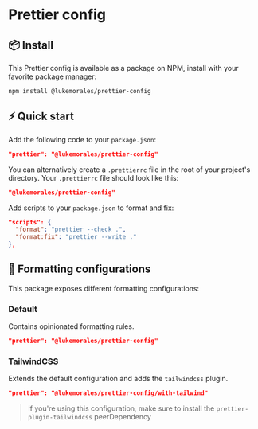 # Prettier config

## 📦 Install

This Prettier config is available as a package on NPM, install with your favorite package manager:

```dircolors
npm install @lukemorales/prettier-config
```

## ⚡ Quick start
Add the following code to your `package.json`:

```json
"prettier": "@lukemorales/prettier-config"
```

You can alternatively create a `.prettierrc` file in the root of your project's directory. Your `.prettierrc` file should look like this:

```json
"@lukemorales/prettier-config"
```

Add scripts to your `package.json` to format and fix:

```json
"scripts": {
  "format": "prettier --check .",
  "format:fix": "prettier --write ."
},
```

## 📝 Formatting configurations

This package exposes different formatting configurations:

### Default

Contains opinionated formatting rules.

```json
"prettier": "@lukemorales/prettier-config"
```

### TailwindCSS

Extends the default configuration and adds the `tailwindcss` plugin.

```json
"prettier": "@lukemorales/prettier-config/with-tailwind"
```
> If you're using this configuration, make sure to install the `prettier-plugin-tailwindcss` peerDependency
